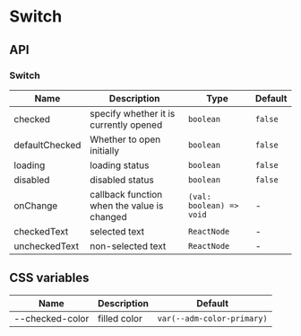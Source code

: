 # Switch

<code src="./demos/index.tsx"></code>

## API

### Switch

| Name           | Description                                 | Type                     | Default |
| -------------- | ------------------------------------------- | ------------------------ | ------- |
| checked        | specify whether it is currently opened      | `boolean`                | `false` |
| defaultChecked | Whether to open initially                   | `boolean`                | `false` |
| loading        | loading status                              | `boolean`                | `false` |
| disabled       | disabled status                             | `boolean`                | `false` |
| onChange       | callback function when the value is changed | `(val: boolean) => void` | -       |
| checkedText    | selected text                               | `ReactNode`              | -       |
| uncheckedText  | non-selected text                           | `ReactNode`              | -       |

## CSS variables

| Name            | Description  | Default                    |
| --------------- | ------------ | -------------------------- |
| --checked-color | filled color | `var(--adm-color-primary)` |
